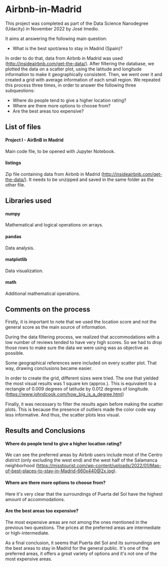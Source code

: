 # Airbnb-in-Madrid
This project was completed as part of the Data Science Nanodegree (Udacity) in November 2022 by José Imedio.

It aims at answering the following main question: 
  - What is the best spot/area to stay in Madrid (Spain)?

In order to do that, data from Airbnb in Madrid was used (http://insideairbnb.com/get-the-data/). 
After filtering the database, we plotted the data on a scatter plot, using the latitude and longitude information to make it geographically consistent. Then, we went over it and created a grid with average information of each small region. We repeated this process three times, in order to answer the following three subquestions:
  - Where do people tend to give a higher location rating?
  - Where are there more options to choose from?
  - Are the best areas too expensive?


## List of files

#### Project I - AirBnB in Madrid
Main code file, to be opened with Jupyter Notebook.
#### listings
Zip file containing data from Airbnb in Madrid (http://insideairbnb.com/get-the-data/). It needs to be unzipped and saved in the same folder as the other file.


## Libraries used

#### numpy
Mathematical and logical operations on arrays.
#### pandas 
Data analysis.
#### matplotlib
Data visualization.
#### math
Additional mathematical operations.


## Comments on the process
Firstly, it is important to note that we used the location score and not the general score as the main source of information. 

During the data filtering process, we realized that accommodations with a low number of reviews tended to have very high scores. So we had to drop those rows to make sure the data we were using was as objective as possible.

Some geographical references were included on every scatter plot. That way, drawing conclusions became easier.

In order to create the grid, different sizes were tried. The one that yielded the most visual results was 1 square km (approx.). This is equivalent to a rectangle of 0.009 degrees of latitude by 0.012 degrees of longitude. (https://www.johndcook.com/how_big_is_a_degree.html)

Finally, it was necessary to filter the results again before making the scatter plots. This is because the presence of outliers made the color code way less informative. And thus, the scatter plots less visual.


## Results and Conclusions

#### Where do people tend to give a higher location rating?
We can see the preferred areas by Airbnb users include most of the Centro district (only excluding the west end) and the west half of the Salamanca neighborhood (https://misstourist.com/wp-content/uploads/2022/01/Map-of-best-places-to-stay-in-Madrid-660x440@2x.jpg).
#### Where are there more options to choose from?
Here it's very clear that the surroundings of Puerta del Sol have the highest amount of accommodations.
#### Are the best areas too expensive?
The most expensive areas are not among the ones mentioned in the previous two questions. The prices at the preferred areas are intermediate or high-intermediate.

As a final conclusion, it seems that Puerta del Sol and its surroundings are the best areas to stay in Madrid for the general public. It's one of the preferred areas, it offers a great variety of options and it's not one of the most expensive areas.


